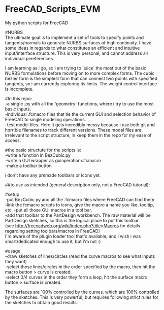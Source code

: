 # FreeCAD_Scripts_EVM
My python scripts for FreeCAD

#NURBS   
The ultimate goal is to implement a set of tools to specify points and tangents/normals to generate NURBS surfaces of high continuity. I have some ideas in regards to what constitutes an efficient and intuitive input/interface structure. This is very personal, and cannot address all individual pereferences.

I am learning as i go, so i am trying to 'juice' the most out of the basic NURBS formulations before moving on to more complex forms. The cubic bezier form is the simplest form that can connect two points with specified tangents, so i am currently exploring its limits. The weight control interface is incomplete.

#In this repo:   
-a single .py with all the 'geometry' functions, where i try to use the most basic inputs.   
-individual .fcmacro files that tie the current GUI and selection behavior of FreeCAD to single modeling operations.   
-test model files. Here it gets incredibly messy because i use both git and horrible filenames to track different versions. These model files are irrelevant to the script structure, in keep them in the repo for my ease of access.   

#the basic structute for the scripts is:  
-write a function in BezCubic.py   
-write a GUI wrapper as guioperationx.fcmacro  
-make a toolbar button   

i don't have any premade toolbars or icons yet.

##to use as intended (general description only, not a FreeCAD tutorial):

#setup   
-put BezCubic.py and all the .fcmacro files where FreeCAD can find them   
-link the fcmacro scripts to icons, give the macro a name you like, tooltip, etc.
-put all those GUI macros in a tool bar.   
-add that toolbar to the PartDesign workbench. The raw material will be PartDesign sketches, so this is the logical place to put this toolbar.   
(see http://freecadweb.org/wiki/index.php?title=Macros for details regarding setting toolbars/macros in FreeCAD)   
I'm aware of the plugin loader tool that's available, and i wish i was smart/dedicated enough to use it, but i'm not :)

#usage   
-draw sketches of lines/circles (read the curve macros to see what inputs they want)   
-select those lines/circles in the order specified by the macro, then hit the macro button > curve is created.   
-select 3/4 curves in the order they form a loop, hit the surface macro button > surface is created.   

The surfaces are 100% controlled by the curves, which are 100% controlled by the sketches. This is very powerful, but requires following strict rules for the sketches to obtain good results.   
